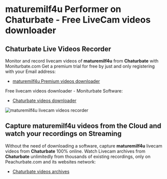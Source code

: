# maturemilf4u Performer on Chaturbate - Free LiveCam videos downloader

## Chaturbate Live Videos Recorder

Monitor and record livecam videos of **maturemilf4u** from **Chaturbate** with Moniturbate.com
Get a premium trial for free by just and only registering with your Email address:
* [maturemilf4u Premium videos downloader](https://moniturbate.com/request-demo-licence-key.html)

Free livecam videos downloader - Moniturbate Software:
* [Chaturbate videos downloader](https://moniturbate.com/moniturbate-download-software.html)

![maturemilf4u livecam videos recorder](https://peachurnet.com/templates/moniturbate-software.png)


## Capture maturemilf4u videos from the Cloud and watch your recordings on Streaming

Without the need of downloading a software, capture **maturemilf4u** livecam videos from **Chaturbate** 100% online.
Watch Livecam archives from **Chaturbate** unlimitedly from thousands of existing recordings, only on Peachurbate.com and its websites network:
* [Chaturbate videos archives](https://peachurnet.com/)